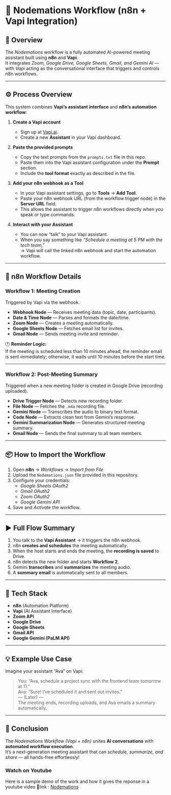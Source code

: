 # 🧠 Nodemations Workflow (n8n + Vapi Integration)

## 📘 Overview
The *Nodemations* workflow is a fully automated AI-powered meeting assistant built using **n8n** and **Vapi**.  
It integrates *Zoom, Google Drive, Google Sheets, Gmail, and Gemini AI* — with *Vapi* acting as the conversational interface that triggers and controls n8n workflows.

---

## ⚙ Process Overview
This system combines **Vapi’s assistant interface** and **n8n’s automation workflow**:

1. **Create a Vapi account**  
   - Sign up at [Vapi.ai](https://vapi.ai).
   - Create a new **Assistant** in your Vapi dashboard.

2. **Paste the provided prompts**  
   - Copy the text prompts from the `prompts.txt` file in this repo.  
   - Paste them into the Vapi assistant configuration under the **Prompt** section.  
   - Include the **tool format** exactly as described in the file.

3. **Add your n8n webhook as a Tool**  
   - In your Vapi assistant settings, go to **Tools** → **Add Tool**.  
   - Paste your n8n webhook URL (from the workflow trigger node) in the **Server URL** field.  
   - This allows the assistant to trigger n8n workflows directly when you speak or type commands.

4. **Interact with your Assistant**  
   - You can now “talk” to your Vapi assistant.  
   - When you say something like *“Schedule a meeting at 5 PM with the tech team,”*  
     → Vapi will call the linked n8n webhook and start the automation workflow.

---

## 🧩 n8n Workflow Details

### Workflow 1: **Meeting Creation**
Triggered by Vapi via the webhook.
- **Webhook Node** — Receives meeting data (topic, date, participants).
- **Date & Time Node** — Parses and formats the date/time.
- **Zoom Node** — Creates a meeting automatically.
- **Google Sheets Node** — Fetches email list for invites.
- **Gmail Node** — Sends meeting invite and reminder.

🕐 **Reminder Logic:**  
If the meeting is scheduled less than 10 minutes ahead, the reminder email is sent immediately; otherwise, it waits until 10 minutes before the start time.

---

### Workflow 2: **Post-Meeting Summary**
Triggered when a new meeting folder is created in Google Drive (recording uploaded).

- **Drive Trigger Node** — Detects new recording folder.
- **File Node** — Fetches the `.m4a` recording file.
- **Gemini Node** — Transcribes the audio to binary text format.
- **Code Node** — Extracts clean text from Gemini’s response.
- **Gemini Summarization Node** — Generates structured meeting summary.
- **Gmail Node** — Sends the final summary to all team members.

---

## 📦 How to Import the Workflow

1. Open **n8n** → *Workflows* → *Import from File*  
2. Upload the `Nodemations.json` file provided in this repository.  
3. Configure your credentials:
   - *Google Sheets OAuth2*
   - *Gmail OAuth2*
   - *Zoom OAuth2*
   - *Google Gemini API*
4. Save and *Activate* the workflow.

---

## ▶ Full Flow Summary

1. You talk to the **Vapi Assistant** → it triggers the n8n webhook.  
2. n8n **creates and schedules** the meeting automatically.  
3. When the host starts and ends the meeting, the **recording is saved** to Drive.  
4. n8n detects the new folder and starts **Workflow 2**.  
5. Gemini **transcribes** and **summarizes** the meeting audio.  
6. A **summary email** is automatically sent to all members.

---

## 🧠 Tech Stack
- **n8n** (Automation Platform)
- **Vapi** (AI Assistant Interface)
- **Zoom API**
- **Google Drive**
- **Google Sheets**
- **Gmail API**
- **Google Gemini (PaLM API)**

---

## 💡 Example Use Case

Imagine your assistant “Ava” on Vapi:
> You: “Ava, schedule a project sync with the frontend team tomorrow at 11.”  
> Ava: “Sure! I’ve scheduled it and sent out invites.”  
> — (Later) —  
> The meeting ends, recording uploads, and Ava emails a summary automatically.

---

## 🏁 Conclusion
The *Nodemations Workflow (Vapi + n8n)* unites **AI conversations** with **automated workflow execution**.  
It’s a next-generation meeting assistant that can *schedule, summarize, and share* — all hands-free effortlessly!

###  Watch on Youtube
Here is a sample demo of the work and how it gives the reponse in a youtube video
🔗link : [Nodemations](https://youtu.be/dXQwjDspVw0)
